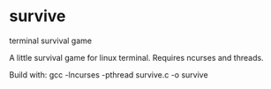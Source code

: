# survive
terminal survival game

A little survival game for linux terminal.
Requires ncurses and threads.

Build with:
gcc -lncurses -pthread survive.c -o survive
